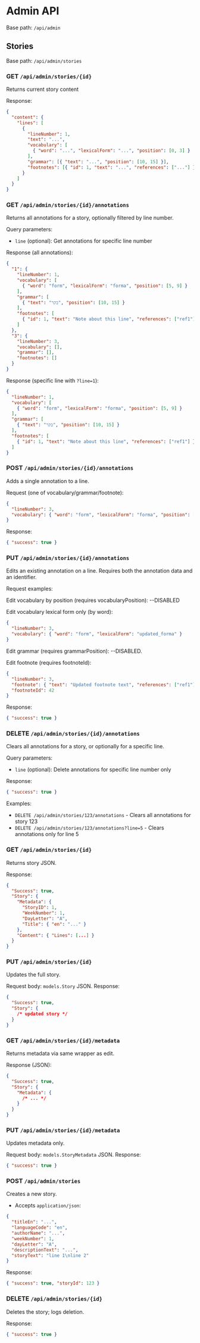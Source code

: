 # Admin API

Base path: `/api/admin`

## Stories

Base path: `/api/admin/stories`

### GET `/api/admin/stories/{id}`

Returns current story content

Response:

```json
{
  "content": {
    "lines": [
      {
        "lineNumber": 1,
        "text": "...",
        "vocabulary": [
          { "word": "...", "lexicalForm": "...", "position": [0, 3] }
        ],
        "grammar": [{ "text": "...", "position": [10, 15] }],
        "footnotes": [{ "id": 1, "text": "...", "references": ["..."] }]
      }
    ]
  }
}
```

### GET `/api/admin/stories/{id}/annotations`

Returns all annotations for a story, optionally filtered by line number.

Query parameters:
- `line` (optional): Get annotations for specific line number

Response (all annotations):

```json
{
  "1": {
    "lineNumber": 1,
    "vocabulary": [
      { "word": "form", "lexicalForm": "forma", "position": [5, 9] }
    ],
    "grammar": [
      { "text": "בקר", "position": [10, 15] }
    ],
    "footnotes": [
      { "id": 1, "text": "Note about this line", "references": ["ref1"] }
    ]
  },
  "3": {
    "lineNumber": 3,
    "vocabulary": [],
    "grammar": [],
    "footnotes": []
  }
}
```

Response (specific line with `?line=1`):

```json
{
  "lineNumber": 1,
  "vocabulary": [
    { "word": "form", "lexicalForm": "forma", "position": [5, 9] }
  ],
  "grammar": [
    { "text": "בקר", "position": [10, 15] }
  ],
  "footnotes": [
    { "id": 1, "text": "Note about this line", "references": ["ref1"] }
  ]
}
```

### POST `/api/admin/stories/{id}/annotations`

Adds a single annotation to a line.

Request (one of vocabulary/grammar/footnote):

```json
{
  "lineNumber": 3,
  "vocabulary": { "word": "form", "lexicalForm": "forma", "position": [5, 9] }
}
```

Response:

```json
{ "success": true }
```

### PUT `/api/admin/stories/{id}/annotations`

Edits an existing annotation on a line. Requires both the annotation data and an identifier.

Request examples:

Edit vocabulary by position (requires vocabularyPosition):
--DISABLED

Edit vocabulary lexical form only (by word):
```json
{
  "lineNumber": 3,
  "vocabulary": { "word": "form", "lexicalForm": "updated_forma" }
}
```

Edit grammar (requires grammarPosition):
--DISABLED.

Edit footnote (requires footnoteId):
```json
{
  "lineNumber": 3,
  "footnote": { "text": "Updated footnote text", "references": ["ref1"] },
  "footnoteId": 42
}
```

Response:

```json
{ "success": true }
```

### DELETE `/api/admin/stories/{id}/annotations`

Clears all annotations for a story, or optionally for a specific line.

Query parameters:
- `line` (optional): Delete annotations for specific line number only

Response:

```json
{ "success": true }
```

Examples:
- `DELETE /api/admin/stories/123/annotations` - Clears all annotations for story 123
- `DELETE /api/admin/stories/123/annotations?line=5` - Clears annotations only for line 5

### GET `/api/admin/stories/{id}`

Returns story JSON.

Response:

```json
{
  "Success": true,
  "Story": {
    "Metadata": {
      "StoryID": 1,
      "WeekNumber": 1,
      "DayLetter": "A",
      "Title": { "en": "..." }
    },
    "Content": { "Lines": [...] }
  }
}
```

### PUT `/api/admin/stories/{id}`

Updates the full story.

Request body: `models.Story` JSON.
Response:

```json
{
  "Success": true,
  "Story": {
    /* updated story */
  }
}
```

### GET `/api/admin/stories/{id}/metadata`

Returns metadata via same wrapper as edit.

Response (JSON):

```json
{
  "Success": true,
  "Story": {
    "Metadata": {
      /* ... */
    }
  }
}
```

### PUT `/api/admin/stories/{id}/metadata`

Updates metadata only.

Request body: `models.StoryMetadata` JSON.
Response:

```json
{ "success": true }
```

### POST `/api/admin/stories`

Creates a new story.

- Accepts `application/json`:

```json
{
  "titleEn": "...",
  "languageCode": "en",
  "authorName": "...",
  "weekNumber": 1,
  "dayLetter": "A",
  "descriptionText": "...",
  "storyText": "line 1\nline 2"
}
```

Response:

```json
{ "success": true, "storyId": 123 }
```

### DELETE `/api/admin/stories/{id}`

Deletes the story; logs deletion.

Response:

```json
{ "success": true }
```
